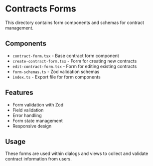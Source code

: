 # Contracts Forms

This directory contains form components and schemas for contract management.

## Components

- `contract-form.tsx` - Base contract form component
- `create-contract-form.tsx` - Form for creating new contracts
- `edit-contract-form.tsx` - Form for editing existing contracts
- `form-schemas.ts` - Zod validation schemas
- `index.ts` - Export file for form components

## Features

- Form validation with Zod
- Field validation
- Error handling
- Form state management
- Responsive design

## Usage

These forms are used within dialogs and views to collect and validate contract information from users.

